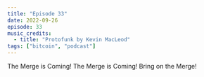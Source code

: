 ```yaml
---
title: "Episode 33"
date: 2022-09-26
episode: 33
music_credits:
  - title: "Protofunk by Kevin MacLeod"
tags: ["bitcoin", "podcast"]
---
```


The Merge is Coming! The Merge is Coming! Bring on the Merge!
